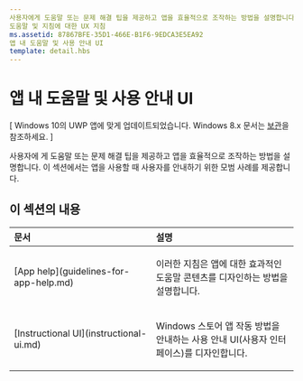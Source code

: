 ```yaml
---
사용자에게 도움말 또는 문제 해결 팁을 제공하고 앱을 효율적으로 조작하는 방법을 설명합니다. 이 섹션에서는 앱을 사용할 때 사용자를 안내하기 위한 모범 사례를 제공합니다.
도움말 및 지침에 대한 UX 지침
ms.assetid: 87867BFE-35D1-466E-B1F6-9EDCA3E5EA92
앱 내 도움말 및 사용 안내 UI
template: detail.hbs
---
```


# 앱 내 도움말 및 사용 안내 UI 


\[ Windows 10의 UWP 앱에 맞게 업데이트되었습니다. Windows 8.x 문서는 [보관](http://go.microsoft.com/fwlink/p/?linkid=619132)을 참조하세요. \]

사용자에 게 도움말 또는 문제 해결 팁을 제공하고 앱을 효율적으로 조작하는 방법을 설명합니다. 이 섹션에서는 앱을 사용할 때 사용자를 안내하기 위한 모범 사례를 제공합니다.
## 이 섹션의 내용
<table>
<colgroup>
<col width="50%" />
<col width="50%" />
</colgroup>
<thead>
<tr class="header">
<th align="left">문서</th>
<th align="left">설명</th>
</tr>
</thead>
<tbody>
<tr class="odd">
<td align="left"><p>[App help](guidelines-for-app-help.md)</p></td>
<td align="left"><p>이러한 지침은 앱에 대한 효과적인 도움말 콘텐츠를 디자인하는 방법을 설명합니다.</p></td>
</tr>
<tr class="even">
<td align="left"><p>[Instructional UI](instructional-ui.md)</p></td>
<td align="left"><p>Windows 스토어 앱 작동 방법을 안내하는 사용 안내 UI(사용자 인터페이스)를 디자인합니다.</p></td>
</tr>
</tbody>
</table>






<!--HONumber=Mar16_HO1-->


